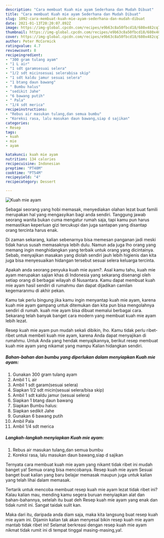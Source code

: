 ```yaml
---
description: "Cara membuat Kuah mie ayam Sederhana dan Mudah Dibuat"
title: "Cara membuat Kuah mie ayam Sederhana dan Mudah Dibuat"
slug: 1092-cara-membuat-kuah-mie-ayam-sederhana-dan-mudah-dibuat
date: 2021-01-13T20:20:07.892Z
image: https://img-global.cpcdn.com/recipes/e9b63c8a50fbcd18/680x482cq70/kuah-mie-ayam-foto-resep-utama.jpg
thumbnail: https://img-global.cpcdn.com/recipes/e9b63c8a50fbcd18/680x482cq70/kuah-mie-ayam-foto-resep-utama.jpg
cover: https://img-global.cpcdn.com/recipes/e9b63c8a50fbcd18/680x482cq70/kuah-mie-ayam-foto-resep-utama.jpg
author: Peter McCormick
ratingvalue: 4.7
reviewcount: 8
recipeingredient:
- "300 gram tulang ayam"
- "1 L air"
- "1 sdt garamsesuai selera"
- "1/2 sdt micinsesuai selerabisa skip"
- "1 sdt kaldu jamur sesuai selera"
- "1 btang daun bawang"
- " Bumbu halus"
- "sedikit Jahe"
- "6 bawang putih"
- " Pala"
- "1/4 sdt merica"
recipeinstructions:
- "Rebus air masukan tulang,dan semua bumbu"
- "Koreksi rasa, lalu masukan daun bawang,siap d sajikan"
categories:
- Resep
tags:
- kuah
- mie
- ayam

katakunci: kuah mie ayam 
nutrition: 134 calories
recipecuisine: Indonesian
preptime: "PT40M"
cooktime: "PT54M"
recipeyield: "4"
recipecategory: Dessert

---
```



![Kuah mie ayam](https://img-global.cpcdn.com/recipes/e9b63c8a50fbcd18/680x482cq70/kuah-mie-ayam-foto-resep-utama.jpg)

Sebagai seorang yang hobi memasak, menyediakan olahan lezat buat famili merupakan hal yang mengasyikan bagi anda sendiri. Tanggung jawab seorang  wanita bukan cuma mengatur rumah saja, tapi kamu pun harus memastikan keperluan gizi tercukupi dan juga santapan yang disantap orang tercinta harus enak.

Di zaman  sekarang, kalian sebenarnya bisa memesan panganan jadi meski tidak harus susah memasaknya lebih dulu. Namun ada juga lho orang yang memang ingin menghidangkan yang terbaik untuk orang yang dicintainya. Sebab, menyajikan masakan yang diolah sendiri jauh lebih higienis dan kita juga bisa menyesuaikan hidangan tersebut sesuai selera keluarga tercinta. 



Apakah anda seorang penyuka kuah mie ayam?. Asal kamu tahu, kuah mie ayam merupakan sajian khas di Indonesia yang sekarang disenangi oleh setiap orang di berbagai wilayah di Nusantara. Kamu dapat membuat kuah mie ayam hasil sendiri di rumahmu dan dapat dijadikan camilan kegemaranmu di akhir pekan.

Kamu tak perlu bingung jika kamu ingin menyantap kuah mie ayam, karena kuah mie ayam gampang untuk ditemukan dan kita pun bisa mengolahnya sendiri di rumah. kuah mie ayam bisa dibuat memalui berbagai cara. Sekarang telah banyak banget cara modern yang membuat kuah mie ayam lebih lezat.

Resep kuah mie ayam pun mudah sekali dibikin, lho. Kamu tidak perlu ribet-ribet untuk membeli kuah mie ayam, karena Anda dapat menyajikan di rumahmu. Untuk Anda yang hendak menyajikannya, berikut resep membuat kuah mie ayam yang nikamat yang mampu Kalian hidangkan sendiri.

<!--inarticleads1-->

##### Bahan-bahan dan bumbu yang diperlukan dalam menyiapkan Kuah mie ayam:

1. Gunakan 300 gram tulang ayam
1. Ambil 1 L air
1. Ambil 1 sdt garam(sesuai selera)
1. Siapkan 1/2 sdt micin(sesuai selera/bisa skip)
1. Ambil 1 sdt kaldu jamur (sesuai selera)
1. Siapkan 1 btang daun bawang
1. Siapkan  Bumbu halus:
1. Siapkan sedikit Jahe
1. Gunakan 6 bawang putih
1. Ambil  Pala
1. Ambil 1/4 sdt merica




<!--inarticleads2-->

##### Langkah-langkah menyiapkan Kuah mie ayam:

1. Rebus air masukan tulang,dan semua bumbu
1. Koreksi rasa, lalu masukan daun bawang,siap d sajikan




Ternyata cara membuat kuah mie ayam yang nikamt tidak ribet ini mudah banget ya! Semua orang bisa mencobanya. Resep kuah mie ayam Sesuai banget buat kalian yang baru belajar memasak maupun juga untuk kalian yang telah lihai dalam memasak.

Tertarik untuk mencoba membuat resep kuah mie ayam lezat tidak ribet ini? Kalau kalian mau, mending kamu segera buruan menyiapkan alat dan bahan-bahannya, setelah itu buat deh Resep kuah mie ayam yang enak dan tidak rumit ini. Sangat taidak sulit kan. 

Maka dari itu, daripada anda diam saja, maka kita langsung buat resep kuah mie ayam ini. Dijamin kalian tak akan menyesal bikin resep kuah mie ayam mantab tidak ribet ini! Selamat berkreasi dengan resep kuah mie ayam nikmat tidak rumit ini di tempat tinggal masing-masing,ya!.

